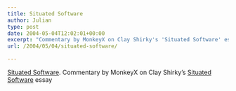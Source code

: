 ```yaml
---
title: Situated Software
author: Julian
type: post
date: 2004-05-04T12:02:01+00:00
excerpt: "Commentary by MonkeyX on Clay Shirky's 'Situated Software' essay"
url: /2004/05/04/situated-software/

---
```

[Situated Software][1]. Commentary by MonkeyX on Clay Shirky&#8217;s [Situated Software][2] essay

 [1]: https://www.monkeyx.com/archives/scitech/situated_software.html
 [2]: https://www.shirky.com/writings/situated_software.html
